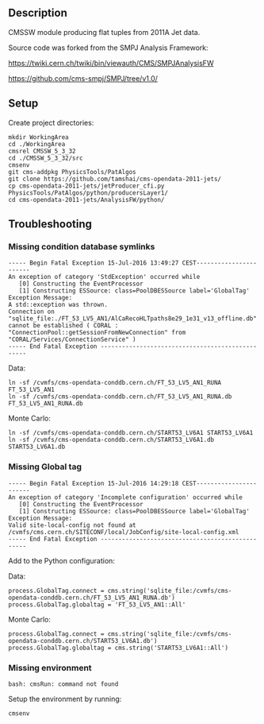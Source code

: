 ## Description
CMSSW module producing flat tuples from 2011A Jet data.

Source code was forked from the SMPJ Analysis Framework:

https://twiki.cern.ch/twiki/bin/viewauth/CMS/SMPJAnalysisFW

https://github.com/cms-smpj/SMPJ/tree/v1.0/

## Setup

Create project directories:
```
mkdir WorkingArea
cd ./WorkingArea
cmsrel CMSSW_5_3_32
cd ./CMSSW_5_3_32/src
cmsenv
git cms-addpkg PhysicsTools/PatAlgos
git clone https://github.com/tamshai/cms-opendata-2011-jets/
cp cms-opendata-2011-jets/jetProducer_cfi.py PhysicsTools/PatAlgos/python/producersLayer1/
cd cms-opendata-2011-jets/AnalysisFW/python/
```

## Troubleshooting

### Missing condition database symlinks

```
----- Begin Fatal Exception 15-Jul-2016 13:49:27 CEST-----------------------
An exception of category 'StdException' occurred while
   [0] Constructing the EventProcessor
   [1] Constructing ESSource: class=PoolDBESSource label='GlobalTag'
Exception Message:
A std::exception was thrown.
Connection on "sqlite_file:./FT_53_LV5_AN1/AlCaRecoHLTpaths8e29_1e31_v13_offline.db" cannot be established ( CORAL : "ConnectionPool::getSessionFromNewConnection" from "CORAL/Services/ConnectionService" )
----- End Fatal Exception -------------------------------------------------
```

Data:

    ln -sf /cvmfs/cms-opendata-conddb.cern.ch/FT_53_LV5_AN1_RUNA FT_53_LV5_AN1 
    ln -sf /cvmfs/cms-opendata-conddb.cern.ch/FT_53_LV5_AN1_RUNA.db FT_53_LV5_AN1_RUNA.db

Monte Carlo:

    ln -sf /cvmfs/cms-opendata-conddb.cern.ch/START53_LV6A1 START53_LV6A1
    ln -sf /cvmfs/cms-opendata-conddb.cern.ch/START53_LV6A1.db START53_LV6A1.db


### Missing Global tag

```
----- Begin Fatal Exception 15-Jul-2016 14:29:18 CEST-----------------------
An exception of category 'Incomplete configuration' occurred while
   [0] Constructing the EventProcessor
   [1] Constructing ESSource: class=PoolDBESSource label='GlobalTag'
Exception Message:
Valid site-local-config not found at /cvmfs/cms.cern.ch/SITECONF/local/JobConfig/site-local-config.xml
----- End Fatal Exception -------------------------------------------------
```

Add to the Python configuration:

Data:

    process.GlobalTag.connect = cms.string('sqlite_file:/cvmfs/cms-opendata-conddb.cern.ch/FT_53_LV5_AN1_RUNA.db')
    process.GlobalTag.globaltag = 'FT_53_LV5_AN1::All'

Monte Carlo:

    process.GlobalTag.connect = cms.string('sqlite_file:/cvmfs/cms-opendata-conddb.cern.ch/START53_LV6A1.db')    
    process.GlobalTag.globaltag = cms.string('START53_LV6A1::All')


### Missing environment

    bash: cmsRun: command not found

Setup the environment by running:
    
    cmsenv

